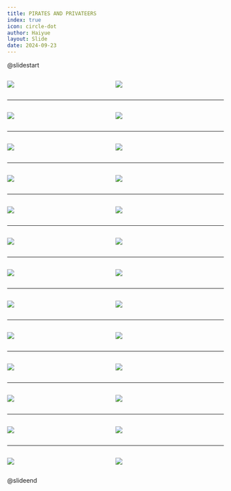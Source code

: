 ```yaml
---
title: PIRATES AND PRIVATEERS
index: true
icon: circle-dot
author: Haiyue
layout: Slide
date: 2024-09-23
---
```

 
@slidestart

<div style="display:flex">
<div style="flex:1">

![](/reading/english/Level-W/PIRATES%20AND%20PRIVATEERS/001.webp)
</div>
<div style="flex:1">

![](/reading/english/Level-W/PIRATES%20AND%20PRIVATEERS/002.webp)
</div>
</div>

---

<div style="display:flex">
<div style="flex:1">

![](/reading/english/Level-W/PIRATES%20AND%20PRIVATEERS/003.webp)
</div>
<div style="flex:1">

![](/reading/english/Level-W/PIRATES%20AND%20PRIVATEERS/004.webp)
</div>
</div>

---

<div style="display:flex">
<div style="flex:1">

![](/reading/english/Level-W/PIRATES%20AND%20PRIVATEERS/005.webp)
</div>
<div style="flex:1">

![](/reading/english/Level-W/PIRATES%20AND%20PRIVATEERS/006.webp)
</div>
</div>

---

<div style="display:flex">
<div style="flex:1">

![](/reading/english/Level-W/PIRATES%20AND%20PRIVATEERS/007.webp)
</div>
<div style="flex:1">

![](/reading/english/Level-W/PIRATES%20AND%20PRIVATEERS/008.webp)
</div>
</div>

---

<div style="display:flex">
<div style="flex:1">

![](/reading/english/Level-W/PIRATES%20AND%20PRIVATEERS/009.webp)
</div>
<div style="flex:1">

![](/reading/english/Level-W/PIRATES%20AND%20PRIVATEERS/010.webp)
</div>
</div>

---

<div style="display:flex">
<div style="flex:1">

![](/reading/english/Level-W/PIRATES%20AND%20PRIVATEERS/011.webp)
</div>
<div style="flex:1">

![](/reading/english/Level-W/PIRATES%20AND%20PRIVATEERS/012.webp)
</div>
</div>

---

<div style="display:flex">
<div style="flex:1">

![](/reading/english/Level-W/PIRATES%20AND%20PRIVATEERS/013.webp)
</div>
<div style="flex:1">

![](/reading/english/Level-W/PIRATES%20AND%20PRIVATEERS/014.webp)
</div>
</div>

---

<div style="display:flex">
<div style="flex:1">

![](/reading/english/Level-W/PIRATES%20AND%20PRIVATEERS/015.webp)
</div>
<div style="flex:1">

![](/reading/english/Level-W/PIRATES%20AND%20PRIVATEERS/016.webp)
</div>
</div>

---

<div style="display:flex">
<div style="flex:1">

![](/reading/english/Level-W/PIRATES%20AND%20PRIVATEERS/017.webp)
</div>
<div style="flex:1">

![](/reading/english/Level-W/PIRATES%20AND%20PRIVATEERS/018.webp)
</div>
</div>

---

<div style="display:flex">
<div style="flex:1">

![](/reading/english/Level-W/PIRATES%20AND%20PRIVATEERS/019.webp)
</div>
<div style="flex:1">

![](/reading/english/Level-W/PIRATES%20AND%20PRIVATEERS/020.webp)
</div>
</div>

---

<div style="display:flex">
<div style="flex:1">

![](/reading/english/Level-W/PIRATES%20AND%20PRIVATEERS/021.webp)
</div>
<div style="flex:1">

![](/reading/english/Level-W/PIRATES%20AND%20PRIVATEERS/022.webp)
</div>
</div>

---

<div style="display:flex">
<div style="flex:1">

![](/reading/english/Level-W/PIRATES%20AND%20PRIVATEERS/023.webp)
</div>
<div style="flex:1">

![](/reading/english/Level-W/PIRATES%20AND%20PRIVATEERS/024.webp)
</div>
</div>

---

<div style="display:flex">
<div style="flex:1">

![](/reading/english/Level-W/PIRATES%20AND%20PRIVATEERS/025.webp)
</div>
<div style="flex:1">

![](/reading/english/Level-W/PIRATES%20AND%20PRIVATEERS/026.webp)
</div>
</div>

@slideend